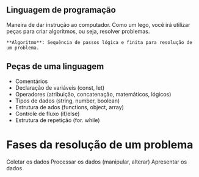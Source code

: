 ## Linguagem de programação

Maneira de dar instrução ao computador.
Como um lego, você irá utilizar peças para criar algoritmos, ou seja, resolver problemas.

    **Algoritmo**: Sequência de passos lógica e finita para resolução de um problema.

## Peças de uma linguagem

  - Comentários
  - Declaração de variáveis (const, let)
  - Operadores (atribuição, concatenação, matemáticos, lógicos)
  - Tipos de dados (string, number, boolean)
  - Estrutura de ados (functions, object, array)
  - Controle de fluxo (if/else)
  - Estrutura de repetição (for. while)

# Fases da resolução de um problema

Coletar os dados
Processar os dados (manipular, alterar)
Apresentar os dados